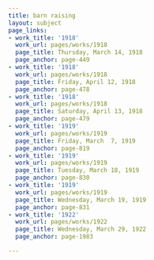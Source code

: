 ```yaml
---
title: barn raising
layout: subject
page_links:
- work_title: '1918'
  work_url: pages/works/1918
  page_title: Thursday, March 14, 1918
  page_anchor: page-449
- work_title: '1918'
  work_url: pages/works/1918
  page_title: Friday, April 12, 1918
  page_anchor: page-478
- work_title: '1918'
  work_url: pages/works/1918
  page_title: Saturday, April 13, 1918
  page_anchor: page-479
- work_title: '1919'
  work_url: pages/works/1919
  page_title: Friday, March  7, 1919
  page_anchor: page-819
- work_title: '1919'
  work_url: pages/works/1919
  page_title: Tuesday, March 18, 1919
  page_anchor: page-830
- work_title: '1919'
  work_url: pages/works/1919
  page_title: Wednesday, March 19, 1919
  page_anchor: page-831
- work_title: '1922'
  work_url: pages/works/1922
  page_title: Wednesday, March 29, 1922
  page_anchor: page-1983

---
```


